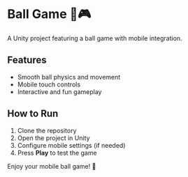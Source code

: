 # Ball Game 🏀🎮  

A Unity project featuring a ball game with mobile integration.  

## Features  
- Smooth ball physics and movement  
- Mobile touch controls  
- Interactive and fun gameplay  

## How to Run  
1. Clone the repository  
2. Open the project in Unity  
3. Configure mobile settings (if needed)  
4. Press **Play** to test the game  

Enjoy your mobile ball game! 🚀  
